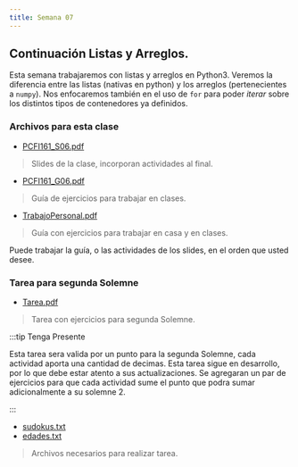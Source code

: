 ```yaml
---
title: Semana 07
---
```

## Continuación Listas y Arreglos.

Esta semana trabajaremos con listas y arreglos en Python3. Veremos la diferencia entre las listas (nativas en python) y los arreglos (pertenecientes a `numpy`). Nos enfocaremos también en el uso de `for` para poder *iterar* sobre los distintos tipos de contenedores ya definidos.

### Archivos para esta clase

* [PCFI161_S06.pdf](/lectures/PCFI161_S06.pdf)
> Slides de la clase, incorporan actividades al final.
* [PCFI161_G06.pdf](/lectures/PCFI161_G06.pdf)
> Guía de ejercicios para trabajar en clases.
* [TrabajoPersonal.pdf](/others/trabajo_personal_semana07_v03.pdf)
> Guía con ejercicios para trabajar en casa y en clases.

Puede trabajar la guía, o las actividades de los slides, en el orden que usted desee.

### Tarea para segunda Solemne

* [Tarea.pdf](/others/Tarea_Programacion.pdf)
> Tarea con ejercicios para segunda Solemne.

:::tip Tenga Presente

Esta tarea sera valida por un punto para la segunda Solemne, cada actividad aporta una cantidad de decimas. Esta tarea sigue en desarrollo, por lo que debe estar atento a sus actualizaciones. Se agregaran un par de ejercicios para que cada actividad sume el punto que podra sumar adicionalmente a su solemne 2.

:::
* [sudokus.txt](/others/sudokus.txt)
* [edades.txt](/others/edades.txt)
> Archivos necesarios para realizar tarea.
